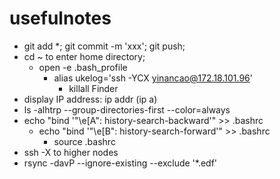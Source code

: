 # usefulnotes
- git add *; git commit -m 'xxx'; git push;
- cd ~ to enter home directory;
  - open -e .bash_profile
    - alias ukelog='ssh -YCX yinancao@172.18.101.96'
      - killall Finder
- display IP address: ip addr (ip a)
- ls -alhtrp --group-directories-first --color=always
- echo "bind '"\e[A": history-search-backward'" >> .bashrc
  - echo "bind '"\e[B": history-search-forward'" >> .bashrc
    - source .bashrc
- ssh -X to higher nodes
- rsync -davP --ignore-existing --exclude '*.edf'
